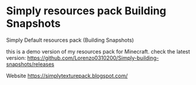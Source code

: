 # Simply resources pack Building Snapshots
Simply Default resources pack (Building Snapshots)


this is a demo version of my resources pack for Minecraft. check the latest version: https://github.com/Lorenzo0310200/Simply-building-snapshots/releases

Website
https://simplytexturepack.blogspot.com/
